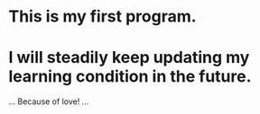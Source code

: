 # This is my first program.
# I will  steadily keep updating my learning condition in the future.
...
    Because of love!
...
